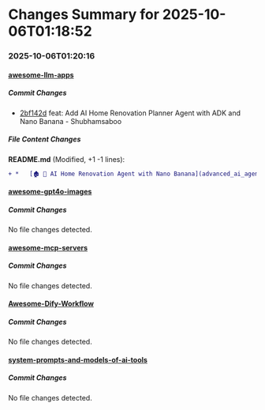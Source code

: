 # Changes Summary for 2025-10-06T01:18:52

### 2025-10-06T01:20:16

#### [awesome-llm-apps](https://github.com/Shubhamsaboo/awesome-llm-apps)

##### Commit Changes

- [2bf142d](https://github.com/Shubhamsaboo/awesome-llm-apps/commit/2bf142d42b38d95d8fbf78b8bad63863f0f42245) feat: Add AI Home Renovation Planner Agent with ADK and Nano Banana - Shubhamsaboo


##### File Content Changes

**README.md** (Modified, +1 -1 lines):

```diff
+ *   [🏚️ 🍌 AI Home Renovation Agent with Nano Banana](advanced_ai_agents/multi_agent_apps/ai_home_renovation_agent)
```



#### [awesome-gpt4o-images](https://github.com/jamez-bondos/awesome-gpt4o-images)

##### Commit Changes

No file changes detected.

#### [awesome-mcp-servers](https://github.com/punkpeye/awesome-mcp-servers)

##### Commit Changes

No file changes detected.

#### [Awesome-Dify-Workflow](https://github.com/svcvit/Awesome-Dify-Workflow)

##### Commit Changes

No file changes detected.

#### [system-prompts-and-models-of-ai-tools](https://github.com/x1xhlol/system-prompts-and-models-of-ai-tools)

##### Commit Changes

No file changes detected.
